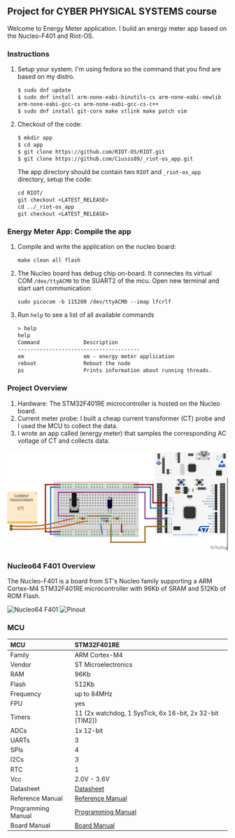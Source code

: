 ## Project for CYBER PHYSICAL SYSTEMS course

Welcome to Energy Meter application. I build an energy meter app based on the
Nucleo-F401 and Riot-OS.



### Instructions
1. Setup your system. I'm using fedora so the command that you find are based
   on my distro.
   ```
   $ sudo dnf update
   $ sudo dnf install arm-none-eabi-binutils-cs arm-none-eabi-newlib arm-none-eabi-gcc-cs arm-none-eabi-gcc-cs-c++
   $ sudo dnf install git-core make stlink make patch vim
   ```

2. Checkout of the code:
   ```
   $ mkdir app
   $ cd app
   $ git clone https://github.com/RIOT-OS/RIOT.git
   $ git clone https://github.com/Ciusss89/_riot-os_app.git
   ```

   The app directory should be contain two `RIOT` and  `_riot-os_app` directory,
   setup the code:

   ```
   cd RIOT/
   git checkout <LATEST_RELEASE>
   cd ../_riot-os_app
   git checkout <LATEST_RELEASE>
   ```

### Energy Meter App: Compile the app

1.  Compile and write the application on the nucleo board:
    ```
    make clean all flash
    ```
2.  The Nucleo board has debug chip on-board. It connectes its virtual COM
    `/dev/ttyACM0` to the SUART2 of the mcu. Open new terminal and start uart
    communication:
    ```
    sudo picocom -b 115200 /dev/ttyACM0 --imap lfcrlf
    ```
3.  Run `help` to see a list of all available commands
    ```
    > help
    help
    Command              Description
    ---------------------------------------
    em                   em - energy meter application
    reboot               Reboot the node
    ps                   Prints information about running threads.
    ```
### Project Overview

1. Hardware: The STM32F401RE microcontroller is hosted on the Nucleo board.
2. Current meter probe: I built a cheap current transformer (CT) probe and
   I used the MCU to collect the data.
3. I wrote an app called (energy meter) that samples the corresponding  AC
   voltage of CT and collects data.

![system](./media/energy_meter_bb.jpg)


### Nucleo64 F401 Overview

The Nucleo-F401 is a board from ST's Nucleo family supporting a ARM Cortex-M4
STM32F401RE microcontroller with 96Kb of SRAM and 512Kb of ROM Flash.

![Nucleo64 F401](http://www.open-electronics.org/wp-content/uploads/2015/08/Figura2-500x467.png)
![Pinout](https://components101.com/sites/default/files/component_pin/STM32-Nucleo-F401RE-Pinout.png)

### MCU

| MCU        | STM32F401RE       |
|:------------- |:--------------------- |
| Family | ARM Cortex-M4     |
| Vendor | ST Microelectronics   |
| RAM        | 96Kb |
| Flash      | 512Kb             |
| Frequency  | up to 84MHz |
| FPU        | yes               |
| Timers | 11 (2x watchdog, 1 SysTick, 6x 16-bit, 2x 32-bit [TIM2])  |
| ADCs       | 1x 12-bit         |
| UARTs      | 3                 |
| SPIs       | 4                 |
| I2Cs       | 3                 |
| RTC        | 1                 |
| Vcc        | 2.0V - 3.6V           |
| Datasheet  | [Datasheet](http://www.st.com/resource/en/datasheet/stm32f401re.pdf) |
| Reference Manual | [Reference Manual](http://www.st.com/web/en/resource/technical/document/reference_manual/DM00031936.pdf) |
| Programming Manual | [Programming Manual](http://www.st.com/resource/en/programming_manual/dm00046982.pdf) |
| Board Manual   | [Board Manual](http://www.st.com/resource/en/user_manual/dm00105823.pdf)|
